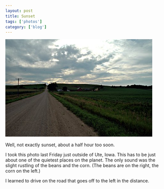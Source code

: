 ```yaml
---
layout: post
title: Sunset
tags: ['photos']
category: ['blog']
---
```


![Sunset :: Nikon D70 : 1/20s : f/22 : ISO 200](/media/2004/08/sunset.jpg)

Well, not exactly sunset, about a half hour too soon.

I took this photo last Friday just outside of Ute, Iowa. This has to be
just about one of the quietest places on the planet. The only sound was
the slight rustling of the beans and the corn. (The beans are on the
right, the corn on the left.)

I learned to drive on the road that goes off to the left in the distance.

